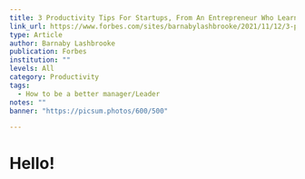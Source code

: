 ```yaml
---
title: 3 Productivity Tips For Startups, From An Entrepreneur Who Learned The Hard Way
link_url: https://www.forbes.com/sites/barnabylashbrooke/2021/11/12/3-productivity-tips-for-startups-from-an-entrepreneur-who-learnt-the-hard-way/?sh=3d9dadda69aa
type: Article
author: Barnaby Lashbrooke
publication: Forbes
institution: ""
levels: All
category: Productivity
tags:
  - How to be a better manager/Leader
notes: ""
banner: "https://picsum.photos/600/500"

---
```


# Hello!
